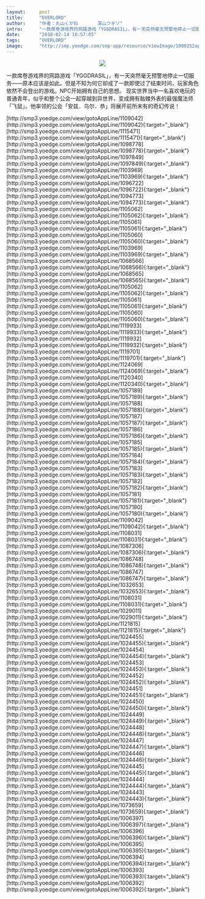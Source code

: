 ```yaml
---
layout:     post
title:      "OVERLORD"
author:     "作者：丸山くがね       深山フギソ"
intro:      "一款席卷游戏界的网路游戏「YGGDRASIL」，有一天突然毫无预警地停止一切服务——原本应该是如此。但是不知为何它却成了一款即使过了结束时间，玩家角色依然不会登出的游戏。NPC开始拥有自己的思想。 现实世界当中一名喜欢电玩的普通青年，似乎和整个公会一起穿越到异世界，变成拥有骷髅外表的最强魔法师「飞鼠」。他率领的公会「安兹．乌尔．恭」将展开前所未有的奇幻传说！"
date:       "2018-02-14 16:57:05"
tags:       "OVERLORD"
image:      "http://smp.yoedge.com/smp-app/resource/viewImage/1000252appline.png"
---
```

<div style="text-align: center">
<p><img src="http://smp.yoedge.com/smp-app/resource/viewImage/1000252appline.png"/></p>
</div>
<p class="post-meta">
<span>一款席卷游戏界的网路游戏「YGGDRASIL」，有一天突然毫无预警地停止一切服务——原本应该是如此。但是不知为何它却成了一款即使过了结束时间，玩家角色依然不会登出的游戏。NPC开始拥有自己的思想。 现实世界当中一名喜欢电玩的普通青年，似乎和整个公会一起穿越到异世界，变成拥有骷髅外表的最强魔法师「飞鼠」。他率领的公会「安兹．乌尔．恭」将展开前所未有的奇幻传说！</span>
</p>
[http://smp3.yoedge.com/view/gotoAppLine/1109042](http://smp3.yoedge.com/view/gotoAppLine/1109042){:target="_blank"}
[http://smp3.yoedge.com/view/gotoAppLine/1115471](http://smp3.yoedge.com/view/gotoAppLine/1115471){:target="_blank"}
[http://smp3.yoedge.com/view/gotoAppLine/1098778](http://smp3.yoedge.com/view/gotoAppLine/1098778){:target="_blank"}
[http://smp3.yoedge.com/view/gotoAppLine/1097849](http://smp3.yoedge.com/view/gotoAppLine/1097849){:target="_blank"}
[http://smp3.yoedge.com/view/gotoAppLine/1103969](http://smp3.yoedge.com/view/gotoAppLine/1103969){:target="_blank"}
[http://smp3.yoedge.com/view/gotoAppLine/1096722](http://smp3.yoedge.com/view/gotoAppLine/1096722){:target="_blank"}
[http://smp3.yoedge.com/view/gotoAppLine/1094773](http://smp3.yoedge.com/view/gotoAppLine/1094773){:target="_blank"}
[http://smp3.yoedge.com/view/gotoAppLine/1105062](http://smp3.yoedge.com/view/gotoAppLine/1105062){:target="_blank"}
[http://smp3.yoedge.com/view/gotoAppLine/1105061](http://smp3.yoedge.com/view/gotoAppLine/1105061){:target="_blank"}
[http://smp3.yoedge.com/view/gotoAppLine/1105060](http://smp3.yoedge.com/view/gotoAppLine/1105060){:target="_blank"}
[http://smp3.yoedge.com/view/gotoAppLine/1103969](http://smp3.yoedge.com/view/gotoAppLine/1103969){:target="_blank"}
[http://smp3.yoedge.com/view/gotoAppLine/1068566](http://smp3.yoedge.com/view/gotoAppLine/1068566){:target="_blank"}
[http://smp3.yoedge.com/view/gotoAppLine/1068565](http://smp3.yoedge.com/view/gotoAppLine/1068565){:target="_blank"}
[http://smp3.yoedge.com/view/gotoAppLine/1105062](http://smp3.yoedge.com/view/gotoAppLine/1105062){:target="_blank"}
[http://smp3.yoedge.com/view/gotoAppLine/1105061](http://smp3.yoedge.com/view/gotoAppLine/1105061){:target="_blank"}
[http://smp3.yoedge.com/view/gotoAppLine/1105060](http://smp3.yoedge.com/view/gotoAppLine/1105060){:target="_blank"}
[http://smp3.yoedge.com/view/gotoAppLine/1119933](http://smp3.yoedge.com/view/gotoAppLine/1119933){:target="_blank"}
[http://smp3.yoedge.com/view/gotoAppLine/1119932](http://smp3.yoedge.com/view/gotoAppLine/1119932){:target="_blank"}
[http://smp3.yoedge.com/view/gotoAppLine/1119701](http://smp3.yoedge.com/view/gotoAppLine/1119701){:target="_blank"}
[http://smp3.yoedge.com/view/gotoAppLine/1124069](http://smp3.yoedge.com/view/gotoAppLine/1124069){:target="_blank"}
[http://smp3.yoedge.com/view/gotoAppLine/1120340](http://smp3.yoedge.com/view/gotoAppLine/1120340){:target="_blank"}
[http://smp3.yoedge.com/view/gotoAppLine/1057189](http://smp3.yoedge.com/view/gotoAppLine/1057189){:target="_blank"}
[http://smp3.yoedge.com/view/gotoAppLine/1057188](http://smp3.yoedge.com/view/gotoAppLine/1057188){:target="_blank"}
[http://smp3.yoedge.com/view/gotoAppLine/1057187](http://smp3.yoedge.com/view/gotoAppLine/1057187){:target="_blank"}
[http://smp3.yoedge.com/view/gotoAppLine/1057186](http://smp3.yoedge.com/view/gotoAppLine/1057186){:target="_blank"}
[http://smp3.yoedge.com/view/gotoAppLine/1057185](http://smp3.yoedge.com/view/gotoAppLine/1057185){:target="_blank"}
[http://smp3.yoedge.com/view/gotoAppLine/1057184](http://smp3.yoedge.com/view/gotoAppLine/1057184){:target="_blank"}
[http://smp3.yoedge.com/view/gotoAppLine/1057183](http://smp3.yoedge.com/view/gotoAppLine/1057183){:target="_blank"}
[http://smp3.yoedge.com/view/gotoAppLine/1057182](http://smp3.yoedge.com/view/gotoAppLine/1057182){:target="_blank"}
[http://smp3.yoedge.com/view/gotoAppLine/1057181](http://smp3.yoedge.com/view/gotoAppLine/1057181){:target="_blank"}
[http://smp3.yoedge.com/view/gotoAppLine/1057180](http://smp3.yoedge.com/view/gotoAppLine/1057180){:target="_blank"}
[http://smp3.yoedge.com/view/gotoAppLine/1109042](http://smp3.yoedge.com/view/gotoAppLine/1109042){:target="_blank"}
[http://smp3.yoedge.com/view/gotoAppLine/1108031](http://smp3.yoedge.com/view/gotoAppLine/1108031){:target="_blank"}
[http://smp3.yoedge.com/view/gotoAppLine/1087306](http://smp3.yoedge.com/view/gotoAppLine/1087306){:target="_blank"}
[http://smp3.yoedge.com/view/gotoAppLine/1086748](http://smp3.yoedge.com/view/gotoAppLine/1086748){:target="_blank"}
[http://smp3.yoedge.com/view/gotoAppLine/1086747](http://smp3.yoedge.com/view/gotoAppLine/1086747){:target="_blank"}
[http://smp3.yoedge.com/view/gotoAppLine/1032653](http://smp3.yoedge.com/view/gotoAppLine/1032653){:target="_blank"}
[http://smp3.yoedge.com/view/gotoAppLine/1108031](http://smp3.yoedge.com/view/gotoAppLine/1108031){:target="_blank"}
[http://smp3.yoedge.com/view/gotoAppLine/1029011](http://smp3.yoedge.com/view/gotoAppLine/1029011){:target="_blank"}
[http://smp3.yoedge.com/view/gotoAppLine/1121815](http://smp3.yoedge.com/view/gotoAppLine/1121815){:target="_blank"}
[http://smp3.yoedge.com/view/gotoAppLine/1024455](http://smp3.yoedge.com/view/gotoAppLine/1024455){:target="_blank"}
[http://smp3.yoedge.com/view/gotoAppLine/1024454](http://smp3.yoedge.com/view/gotoAppLine/1024454){:target="_blank"}
[http://smp3.yoedge.com/view/gotoAppLine/1024453](http://smp3.yoedge.com/view/gotoAppLine/1024453){:target="_blank"}
[http://smp3.yoedge.com/view/gotoAppLine/1024452](http://smp3.yoedge.com/view/gotoAppLine/1024452){:target="_blank"}
[http://smp3.yoedge.com/view/gotoAppLine/1024451](http://smp3.yoedge.com/view/gotoAppLine/1024451){:target="_blank"}
[http://smp3.yoedge.com/view/gotoAppLine/1024450](http://smp3.yoedge.com/view/gotoAppLine/1024450){:target="_blank"}
[http://smp3.yoedge.com/view/gotoAppLine/1024449](http://smp3.yoedge.com/view/gotoAppLine/1024449){:target="_blank"}
[http://smp3.yoedge.com/view/gotoAppLine/1024448](http://smp3.yoedge.com/view/gotoAppLine/1024448){:target="_blank"}
[http://smp3.yoedge.com/view/gotoAppLine/1024447](http://smp3.yoedge.com/view/gotoAppLine/1024447){:target="_blank"}
[http://smp3.yoedge.com/view/gotoAppLine/1024446](http://smp3.yoedge.com/view/gotoAppLine/1024446){:target="_blank"}
[http://smp3.yoedge.com/view/gotoAppLine/1024445](http://smp3.yoedge.com/view/gotoAppLine/1024445){:target="_blank"}
[http://smp3.yoedge.com/view/gotoAppLine/1024444](http://smp3.yoedge.com/view/gotoAppLine/1024444){:target="_blank"}
[http://smp3.yoedge.com/view/gotoAppLine/1024443](http://smp3.yoedge.com/view/gotoAppLine/1024443){:target="_blank"}
[http://smp3.yoedge.com/view/gotoAppLine/1073659](http://smp3.yoedge.com/view/gotoAppLine/1073659){:target="_blank"}
[http://smp3.yoedge.com/view/gotoAppLine/1006397](http://smp3.yoedge.com/view/gotoAppLine/1006397){:target="_blank"}
[http://smp3.yoedge.com/view/gotoAppLine/1006396](http://smp3.yoedge.com/view/gotoAppLine/1006396){:target="_blank"}
[http://smp3.yoedge.com/view/gotoAppLine/1006395](http://smp3.yoedge.com/view/gotoAppLine/1006395){:target="_blank"}
[http://smp3.yoedge.com/view/gotoAppLine/1006394](http://smp3.yoedge.com/view/gotoAppLine/1006394){:target="_blank"}
[http://smp3.yoedge.com/view/gotoAppLine/1006393](http://smp3.yoedge.com/view/gotoAppLine/1006393){:target="_blank"}
[http://smp3.yoedge.com/view/gotoAppLine/1006392](http://smp3.yoedge.com/view/gotoAppLine/1006392){:target="_blank"}


